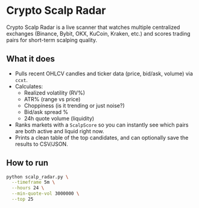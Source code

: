 # Crypto Scalp Radar

Crypto Scalp Radar is a live scanner that watches multiple centralized exchanges (Binance, Bybit, OKX, KuCoin, Kraken, etc.) and scores trading pairs for short-term scalping quality.

## What it does
- Pulls recent OHLCV candles and ticker data (price, bid/ask, volume) via `ccxt`.
- Calculates:
  - Realized volatility (RV%)
  - ATR% (range vs price)
  - Choppiness (is it trending or just noise?)
  - Bid/ask spread %
  - 24h quote volume (liquidity)
- Ranks markets with a `ScalpScore` so you can instantly see which pairs are both active and liquid right now.
- Prints a clean table of the top candidates, and can optionally save the results to CSV/JSON.

## How to run
```bash
python scalp_radar.py \
  --timeframe 5m \
  --hours 24 \
  --min-quote-vol 3000000 \
  --top 25
